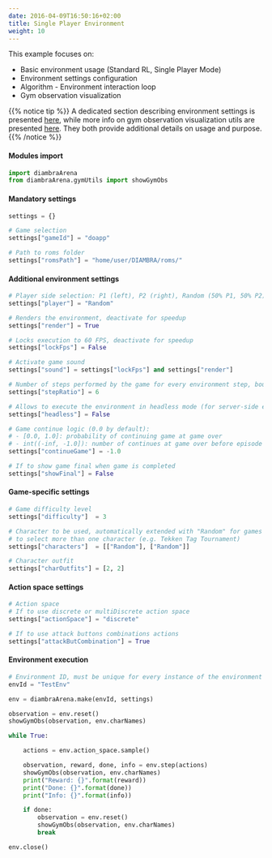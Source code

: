 ```yaml
---
date: 2016-04-09T16:50:16+02:00
title: Single Player Environment
weight: 10
---
```


This example focuses on:
 - Basic environment usage (Standard RL, Single Player Mode)
 - Environment settings configuration
 - Algorithm - Environment interaction loop
 - Gym observation visualization

{{% notice tip %}}
A dedicated section describing environment settings is presented <a href="/envs/#settings">here</a>, while more info on gym observation visualization utils are presented <a href="/utils/#gym-observation">here</a>. They both provide additional details on usage and purpose. 
{{% /notice %}}

#### Modules import

```python
import diambraArena
from diambraArena.gymUtils import showGymObs
```

#### Mandatory settings

```python
settings = {}

# Game selection
settings["gameId"] = "doapp"

# Path to roms folder
settings["romsPath"] = "home/user/DIAMBRA/roms/"
```

#### Additional environment settings

```python
# Player side selection: P1 (left), P2 (right), Random (50% P1, 50% P2)
settings["player"] = "Random"

# Renders the environment, deactivate for speedup
settings["render"] = True

# Locks execution to 60 FPS, deactivate for speedup
settings["lockFps"] = False

# Activate game sound
settings["sound"] = settings["lockFps"] and settings["render"]

# Number of steps performed by the game for every environment step, bounds: [1, 6]
settings["stepRatio"] = 6

# Allows to execute the environment in headless mode (for server-side executions)
settings["headless"] = False

# Game continue logic (0.0 by default):
# - [0.0, 1.0]: probability of continuing game at game over
# - int((-inf, -1.0]): number of continues at game over before episode to be considered done
settings["continueGame"] = -1.0

# If to show game final when game is completed
settings["showFinal"] = False
```
#### Game-specific settings

```python
# Game difficulty level
settings["difficulty"]  = 3

# Character to be used, automatically extended with "Random" for games requiring
# to select more than one character (e.g. Tekken Tag Tournament)
settings["characters"]  = [["Random"], ["Random"]]

# Character outfit
settings["charOutfits"] = [2, 2]
```

#### Action space settings

```python
# Action space
# If to use discrete or multiDiscrete action space
settings["actionSpace"] = "discrete"

# If to use attack buttons combinations actions
settings["attackButCombination"] = True
```

#### Environment execution

```python
# Environment ID, must be unique for every instance of the environment
envId = "TestEnv"

env = diambraArena.make(envId, settings)

observation = env.reset()
showGymObs(observation, env.charNames)

while True:

    actions = env.action_space.sample()

    observation, reward, done, info = env.step(actions)
    showGymObs(observation, env.charNames)
    print("Reward: {}".format(reward))
    print("Done: {}".format(done))
    print("Info: {}".format(info))

    if done:
        observation = env.reset()
        showGymObs(observation, env.charNames)
        break

env.close()
```
